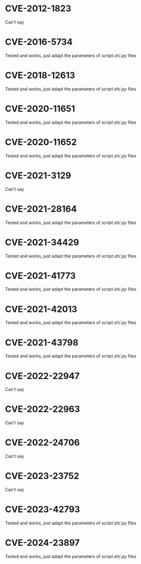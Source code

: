# CVE-2012-1823
Can't say

# CVE-2016-5734
Tested and works, just adapt the parameters of _script.sh_/_.py_ files

# CVE-2018-12613
Tested and works, just adapt the parameters of _script.sh_/_.py_ files

# CVE-2020-11651
Tested and works, just adapt the parameters of _script.sh_/_.py_ files

# CVE-2020-11652
Tested and works, just adapt the parameters of _script.sh_/_.py_ files

# CVE-2021-3129
Can't say

# CVE-2021-28164
Tested and works, just adapt the parameters of _script.sh_/_.py_ files

# CVE-2021-34429
Tested and works, just adapt the parameters of _script.sh_/_.py_ files

# CVE-2021-41773
Tested and works, just adapt the parameters of _script.sh_/_.py_ files

# CVE-2021-42013
Tested and works, just adapt the parameters of _script.sh_/_.py_ files

# CVE-2021-43798
Tested and works, just adapt the parameters of _script.sh_/_.py_ files

# CVE-2022-22947
Can't say

# CVE-2022-22963
Can't say

# CVE-2022-24706
Can't say

# CVE-2023-23752
Can't say

# CVE-2023-42793
Tested and works, just adapt the parameters of _script.sh_/_.py_ files

# CVE-2024-23897
Tested and works, just adapt the parameters of _script.sh_/_.py_ files